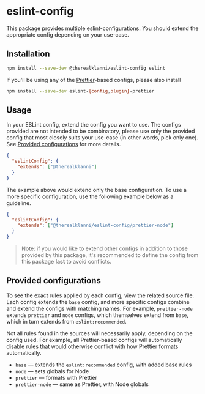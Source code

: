 # eslint-config

This package provides multiple eslint-configurations. You should extend the appropriate config depending on your use-case.

## Installation

```sh
npm install --save-dev @therealklanni/eslint-config eslint
```

If you'll be using any of the [Prettier](https://prettier.io)-based configs, please also install

```sh
npm install --save-dev eslint-{config,plugin}-prettier
```

## Usage

In your ESLint config, extend the config you want to use. The configs provided are not intended to be combinatory, please use only the provided config that most closely suits your use-case (in other words, pick only one). See [Provided configurations](#provided-configurations) for more details.

```json
{
  "eslintConfig": {
    "extends": ["@therealklanni"]
  }
}
```

The example above would extend only the base configuration. To use a more specific configuration, use the following example below as a guideline.

```json
{
  "eslintConfig": {
    "extends": ["@therealklanni/eslint-config/prettier-node"]
  }
}
```

> Note: if you would like to extend other configs in addition to those provided by this package, it's recommended to define the config from this package **last** to avoid conflicts.

## Provided configurations

To see the exact rules applied by each config, view the related source file. Each config extends the `base` config, and more specific configs combine and extend the configs with matching names. For example, `prettier-node` extends `prettier` and `node` configs, which themselves extend from `base`, which in turn extends from `eslint:recommended`.

Not all rules found in the sources will necessarily apply, depending on the config used. For example, all Prettier-based configs will automatically disable rules that would otherwise conflict with how Prettier formats automatically.

- `base` — extends the `eslint:recommended` config, with added base rules
- `node` — sets globals for Node
- `prettier` — formats with Prettier
- `prettier-node` — same as Prettier, with Node globals
